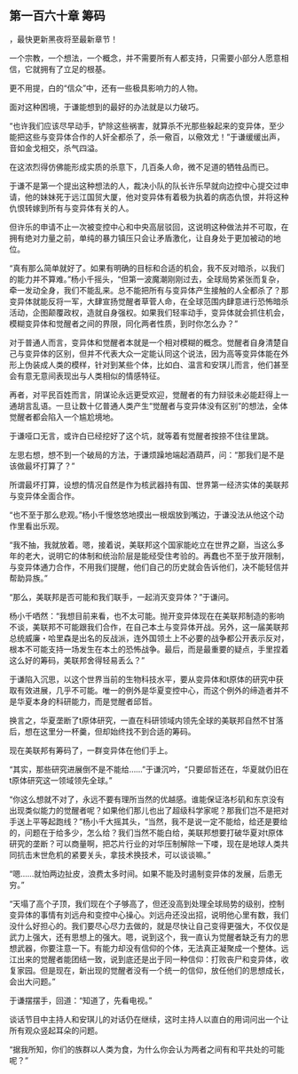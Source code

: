 ## 第一百六十章 筹码
，最快更新黑夜将至最新章节！

一个宗教，一个想法，一个概念，并不需要所有人都支持，只需要小部分人愿意相信，它就拥有了立足的根基。

更不用提，白的“信众”中，还有一些极具影响力的人物。

面对这种困境，于谦能想到的最好的办法就是以力破巧。

“也许我们应该尽早动手，铲除这些祸害，就算杀不光那些躲起来的变异体，至少能把这些与变异体合作的人奸全都杀了，杀一儆百，以儆效尤！”于谦缓缓出声，音如金戈相交，杀气四溢。

在这浓烈得仿佛能形成实质的杀意下，几百条人命，微不足道的牺牲品而已。

于谦不是第一个提出这种想法的人，裁决小队的队长许乐早就向边控中心提交过申请，他的妹妹死于远江国贸大厦，他对变异体有着极为执着的病态仇恨，并将这种仇恨转嫁到所有与变异体有关的人。

但许乐的申请不止一次被变控中心和中央高层驳回，这说明这种做法并不可取，在拥有绝对力量之前，单纯的暴力镇压只会让矛盾激化，让自身处于更加被动的地位。

“真有那么简单就好了。如果有明确的目标和合适的机会，我不反对暗杀，以我们的能力并不算难。”杨小千摇头，“但第一波魔潮刚刚过去，全球局势紧张而复杂，牵一发动全身，我们不能乱来。总不能把所有与变异体产生接触的人全都杀了？那变异体就能反将一军，大肆宣扬觉醒者草菅人命，在全球范围内肆意进行恐怖暗杀活动，企图颠覆政权，造就自身强权。如果我们轻率动手，变异体就会抓住机会，模糊变异体和觉醒者之间的界限，同化两者性质，到时你怎么办？”

对于普通人而言，变异体和觉醒者本就是一个相对模糊的概念。觉醒者自身清楚自己与变异体的区别，但并不代表大众一定能认同这个说法，因为高等变异体能在外形上伪装成人类的模样，针对到某些个体，比如白、温言和安琪儿而言，他们甚至会有意无意间表现出与人类相似的情感特征。

再者，对平民百姓而言，阴谋论永远更受欢迎，觉醒者的有力辩驳未必能赶得上一通胡言乱语。一旦让数十亿普通人类产生“觉醒者与变异体没有区别”的想法，全体觉醒者都会陷入一个尴尬境地。

于谦哑口无言，或许白已经挖好了这个坑，就等着有觉醒者按捺不住往里跳。

左思右想，想不到一个破局的方法，于谦烦躁地端起酒葫芦，问：“那我们是不是该做最坏打算了？”

所谓最坏打算，设想的情况自然是作为核武器持有国、世界第一经济实体的美联邦与变异体全面合作。

“也不至于那么悲观。”杨小千慢悠悠地摸出一根烟放到嘴边，于谦没法从他这个动作里看出乐观。

“我不抽，我就放着。嗯，接着说，美联邦这个国家能屹立在世界之巅，当这么多年的老大，说明它的体制和统治阶层是能经受住考验的。再蠢也不至于放开限制，与变异体通力合作，不用我们提醒，他们自己的历史就会告诉他们，决不能轻信并帮助异族。”

“那么，美联邦是否可能和我们联手，一起消灭变异体？”于谦问。

杨小千哂然：“我想目前来看，也不太可能。抛开变异体现在在美联邦制造的影响不谈，美联邦不可能跟我们合作，在自己本土与变异体开战。另外，这一届美联邦总统威廉・哈里森是出名的反战派，连外国领土上不必要的战争都公开表示反对，根本不可能支持一场发生在本土的恐怖战争。最后，而是最重要的疑点，手里捏着这么好的筹码，美联邦舍得轻易丢么？”

于谦陷入沉思，以这个世界当前的生物科技水平，要从变异体和t原体的研究中获取有效进展，几乎不可能。唯一的例外是华夏变控中心，而这个例外的缔造者并不是华夏本身的科研能力，而是觉醒者邱哲。

换言之，华夏垄断了t原体研究，一直在科研领域内领先全球的美联邦自然不甘落后，想在这里分一杯羹，但却始终找不到合适的筹码。

现在美联邦有筹码了，一群变异体在他们手上。

“其实，那些研究进展倒不是不能给……”于谦沉吟，“只要邱哲还在，华夏就仍旧在t原体研究这一领域领先全球。”

“你这么想就不对了，永远不要有理所当然的优越感。谁能保证洛杉矶和东京没有出现类似能力的觉醒者呢？如果他们那儿也出了超级科学家呢？那我们岂不是把对手送上平等起跑线？”杨小千大摇其头，“当然，我不是说一定不能给，给还是要给的，问题在于给多少，怎么给？我们当然不能白给，美联邦想要打破华夏对t原体研究的垄断？可以商量啊，把芯片行业的对华压制解除一下喽，现在是地球人类共同抗击末世危机的紧要关头，拿技术换技术，可以谈谈嘛。”

“嗯……就怕两边扯皮，浪费太多时间。如果不能及时遏制变异体的发展，后患无穷。”

“天塌了高个子顶，我们现在个子够高了，但还没高到处理全球局势的级别，控制变异体的事情有刘远舟和变控中心操心。刘远舟还没出招，说明他心里有数，我们没什么好担心的。我们要尽心尽力去做的，就是尽快让自己变得更强大，不仅仅是武力上强大，还有思想上的强大。嗯，说到这个，我一直认为觉醒者缺乏有力的思想武器，你要注意一下。有能力却没有信仰的个体，无法真正凝聚成一个整体。远江出来的觉醒者能团结一致，说到底还是出于同一种信仰：打败丧尸和变异体，收复家园。但是现在，新出现的觉醒者没有一个统一的信仰，放任他们的思想成长，会出大问题。”

于谦摆摆手，回道：“知道了，先看电视。”

谈话节目中主持人和安琪儿的对话仍在继续，这时主持人以直白的用词问出一个让所有观众竖起耳朵的问题。

“据我所知，你们的族群以人类为食，为什么你会认为两者之间有和平共处的可能呢？”

